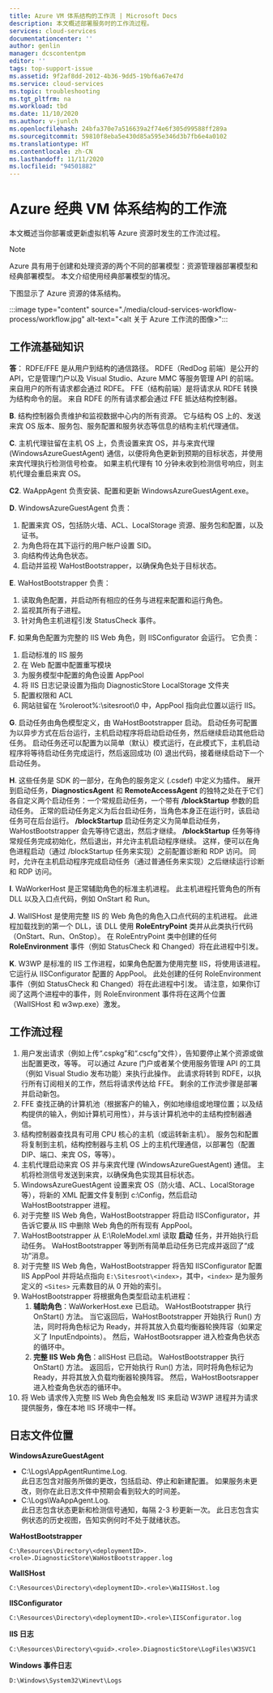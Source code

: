 ```yaml
---
title: Azure VM 体系结构的工作流 | Microsoft Docs
description: 本文概述部署服务时的工作流过程。
services: cloud-services
documentationcenter: ''
author: genlin
manager: dcscontentpm
editor: ''
tags: top-support-issue
ms.assetid: 9f2af8dd-2012-4b36-9dd5-19bf6a67e47d
ms.service: cloud-services
ms.topic: troubleshooting
ms.tgt_pltfrm: na
ms.workload: tbd
ms.date: 11/10/2020
ms.author: v-junlch
ms.openlocfilehash: 24bfa370e7a516639a2f74e6f305d99588ff289a
ms.sourcegitcommit: 59810f8eba5e430d85a595e346d3b7fb6e4a0102
ms.translationtype: HT
ms.contentlocale: zh-CN
ms.lasthandoff: 11/11/2020
ms.locfileid: "94501882"
---
```

#    <a name="workflow-of-azure-classic-vm-architecture"></a>Azure 经典 VM 体系结构的工作流 
本文概述当你部署或更新虚拟机等 Azure 资源时发生的工作流过程。 

> [!NOTE]
>Azure 具有用于创建和处理资源的两个不同的部署模型：资源管理器部署模型和经典部署模型。 本文介绍使用经典部署模型的情况。

下图显示了 Azure 资源的体系结构。

:::image type="content" source="./media/cloud-services-workflow-process/workflow.jpg" alt-text="<alt 关于 Azure 工作流的图像>":::

## <a name="workflow-basics"></a>工作流基础知识
   
**答**： RDFE/FFE 是从用户到结构的通信路径。 RDFE（RedDog 前端）是公开的 API，它是管理门户以及 Visual Studio、Azure MMC 等服务管理 API 的前端。  来自用户的所有请求都会通过 RDFE。 FFE（结构前端）是将请求从 RDFE 转换为结构命令的层。 来自 RDFE 的所有请求都会通过 FFE 抵达结构控制器。

**B**. 结构控制器负责维护和监视数据中心内的所有资源。 它与结构 OS 上的、发送来宾 OS 版本、服务包、服务配置和服务状态等信息的结构主机代理通信。

**C**. 主机代理驻留在主机 OS 上，负责设置来宾 OS，并与来宾代理 (WindowsAzureGuestAgent) 通信，以便将角色更新到预期的目标状态，并使用来宾代理执行检测信号检查。 如果主机代理有 10 分钟未收到检测信号响应，则主机代理会重启来宾 OS。

**C2**. WaAppAgent 负责安装、配置和更新 WindowsAzureGuestAgent.exe。

**D**.  WindowsAzureGuestAgent 负责：

1. 配置来宾 OS，包括防火墙、ACL、LocalStorage 资源、服务包和配置，以及证书。
2. 为角色将在其下运行的用户帐户设置 SID。
3. 向结构传达角色状态。
4. 启动并监视 WaHostBootstrapper，以确保角色处于目标状态。

**E**. WaHostBootstrapper 负责：

1. 读取角色配置，并启动所有相应的任务与进程来配置和运行角色。
2. 监视其所有子进程。
3. 针对角色主机进程引发 StatusCheck 事件。

**F**. 如果角色配置为完整的 IIS Web 角色，则 IISConfigurator 会运行。 它负责：

1. 启动标准的 IIS 服务
2. 在 Web 配置中配置重写模块
3. 为服务模型中配置的角色设置 AppPool
4. 将 IIS 日志记录设置为指向 DiagnosticStore LocalStorage 文件夹
5. 配置权限和 ACL
6. 网站驻留在 %roleroot%:\sitesroot\0 中，AppPool 指向此位置以运行 IIS。 

**G**. 启动任务由角色模型定义，由 WaHostBootstrapper 启动。 启动任务可配置为以异步方式在后台运行，主机启动程序将启动启动任务，然后继续启动其他启动任务。 启动任务还可以配置为以简单（默认）模式运行，在此模式下，主机启动程序将等待启动任务完成运行，然后返回成功 (0) 退出代码，接着继续启动下一个启动任务。

**H**. 这些任务是 SDK 的一部分，在角色的服务定义 (.csdef) 中定义为插件。 展开到启动任务，**DiagnosticsAgent** 和 **RemoteAccessAgent** 的独特之处在于它们各自定义两个启动任务：一个常规启动任务，一个带有 **/blockStartup** 参数的启动任务。 正常的启动任务定义为后台启动任务，当角色本身正在运行时，该启动任务可在后台运行。 **/blockStartup** 启动任务定义为简单启动任务，WaHostBootstrapper 会先等待它退出，然后才继续。 **/blockStartup** 任务等待常规任务完成初始化，然后退出，并允许主机启动程序继续。 这样，便可以在角色进程启动（通过 /blockStartup 任务来实现）之前配置诊断和 RDP 访问。 同时，允许在主机启动程序完成启动任务（通过普通任务来实现）之后继续运行诊断和 RDP 访问。

**I**. WaWorkerHost 是正常辅助角色的标准主机进程。 此主机进程托管角色的所有 DLL 以及入口点代码，例如 OnStart 和 Run。

**J**. WaIISHost 是使用完整 IIS 的 Web 角色的角色入口点代码的主机进程。 此进程加载找到的第一个 DLL，该 DLL 使用 **RoleEntryPoint** 类并从此类执行代码（OnStart、Run、OnStop）。 在 RoleEntryPoint 类中创建的任何 **RoleEnvironment** 事件（例如 StatusCheck 和 Changed）将在此进程中引发。

**K**. W3WP 是标准的 IIS 工作进程，如果角色配置为使用完整 IIS，将使用该进程。 它运行从 IISConfigurator 配置的 AppPool。 此处创建的任何 RoleEnvironment 事件（例如 StatusCheck 和 Changed）将在此进程中引发。 请注意，如果你订阅了这两个进程中的事件，则 RoleEnvironment 事件将在这两个位置（WaIISHost 和 w3wp.exe）激发。

## <a name="workflow-processes"></a>工作流过程

1. 用户发出请求（例如上传“.cspkg”和“.cscfg”文件），告知要停止某个资源或做出配置更改，等等。 可以通过 Azure 门户或者某个使用服务管理 API 的工具（例如 Visual Studio 发布功能）来执行此操作。 此请求将转到 RDFE，以执行所有订阅相关的工作，然后将请求传达给 FFE。 剩余的工作流步骤是部署并启动新包。
2. FFE 查找正确的计算机池（根据客户的输入，例如地缘组或地理位置；以及结构提供的输入，例如计算机可用性），并与该计算机池中的主结构控制器通信。
3. 结构控制器查找具有可用 CPU 核心的主机（或运转新主机）。 服务包和配置将复制到主机，结构控制器与主机 OS 上的主机代理通信，以部署包（配置 DIP、端口、来宾 OS，等等）。
4. 主机代理启动来宾 OS 并与来宾代理 (WindowsAzureGuestAgent) 通信。 主机将检测信号发送到来宾，以确保角色实现其目标状态。
5. WindowsAzureGuestAgent 设置来宾 OS（防火墙、ACL、LocalStorage 等），将新的 XML 配置文件复制到 c:\Config，然后启动 WaHostBootstrapper 进程。
6. 对于完整 IIS Web 角色，WaHostBootstrapper 将启动 IISConfigurator，并告诉它要从 IIS 中删除 Web 角色的所有现有 AppPool。
7. WaHostBootstrapper 从 E:\RoleModel.xml 读取 **启动** 任务，并开始执行启动任务。 WaHostBootstrapper 等到所有简单启动任务已完成并返回了“成功”消息。
8. 对于完整 IIS Web 角色，WaHostBootstrapper 将告知 IISConfigurator 配置 IIS AppPool 并将站点指向 `E:\Sitesroot\<index>`，其中，`<index>` 是为服务定义的 `<Sites>` 元素数目的从 0 开始的索引。
9. WaHostBootstrapper 将根据角色类型启动主机进程：
    1. **辅助角色**：WaWorkerHost.exe 已启动。 WaHostBootstrapper 执行 OnStart() 方法。 当它返回后，WaHostBootstrapper 开始执行 Run() 方法，同时将角色标记为 Ready，并将其放入负载均衡器轮换阵容（如果定义了 InputEndpoints）。 然后，WaHostBootsrapper 进入检查角色状态的循环中。
    2. **完整 IIS Web 角色**：aIISHost 已启动。 WaHostBootstrapper 执行 OnStart() 方法。 返回后，它开始执行 Run() 方法，同时将角色标记为 Ready，并将其放入负载均衡器轮换阵容。 然后，WaHostBootsrapper 进入检查角色状态的循环中。
10. 将 Web 请求传入完整 IIS Web 角色会触发 IIS 来启动 W3WP 进程并为请求提供服务，像在本地 IIS 环境中一样。

## <a name="log-file-locations"></a>日志文件位置

**WindowsAzureGuestAgent**

- C:\Logs\AppAgentRuntime.Log.  
此日志包含对服务所做的更改，包括启动、停止和新建配置。 如果服务未更改，则你在此日志文件中预期会看到较大的时间差。
- C:\Logs\WaAppAgent.Log.  
此日志包含状态更新和检测信号通知，每隔 2-3 秒更新一次。  此日志包含实例状态的历史视图，告知实例何时不处于就绪状态。
 
**WaHostBootstrapper**

`C:\Resources\Directory\<deploymentID>.<role>.DiagnosticStore\WaHostBootstrapper.log`
 
**WaIISHost**

`C:\Resources\Directory\<deploymentID>.<role>\WaIISHost.log`
 
**IISConfigurator**

`C:\Resources\Directory\<deploymentID>.<role>\IISConfigurator.log`
 
**IIS 日志**

`C:\Resources\Directory\<guid>.<role>.DiagnosticStore\LogFiles\W3SVC1`
 
**Windows 事件日志**

`D:\Windows\System32\Winevt\Logs`

